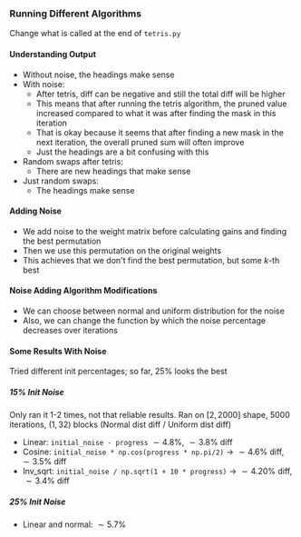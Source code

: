 ### Running Different Algorithms

Change what is called at the end of `tetris.py`

#### Understanding Output

- Without noise, the headings make sense
- With noise:
  - After tetris, diff can be negative and still the total diff will be higher
  - This means that after running the tetris algorithm, the pruned value increased compared to what it was after finding the mask in this iteration
  - That is okay because it seems that after finding a new mask in the next iteration, the overall pruned sum will often improve
  - Just the headings are a bit confusing with this
- Random swaps after tetris:
  - There are new headings that make sense
- Just random swaps:
  - The headings make sense

#### Adding Noise

- We add noise to the weight matrix before calculating gains and finding the best permutation
- Then we use this permutation on the original weights
- This achieves that we don't find the best permutation, but some $k$-th best

#### Noise Adding Algorithm Modifications

- We can choose between normal and uniform distribution for the noise
- Also, we can change the function by which the noise percentage decreases over iterations

#### Some Results With Noise

Tried different init percentages; so far, $25\%$ looks the best

##### 15% Init Noise

Only ran it 1-2 times, not that reliable results.
Ran on $[2,2000]$ shape, $5000$ iterations, $(1,32)$ blocks
(Normal dist diff / Uniform dist diff)

- Linear: `initial_noise - progress` $\sim4.8\%$, $\sim3.8\%$ diff
- Cosine: `initial_noise * np.cos(progress * np.pi/2)` -> $\sim4.6\%$ diff, $\sim3.5\%$ diff
- Inv_sqrt: `initial_noise / np.sqrt(1 + 10 * progress)` -> $\sim4.20\%$ diff, $\sim3.4\%$ diff

##### 25% Init Noise

- Linear and normal: $\sim5.7\%$
